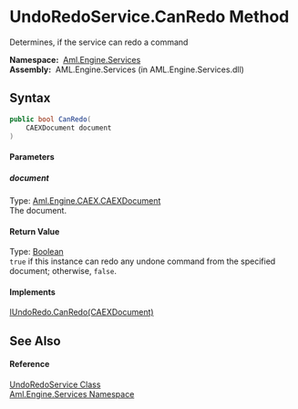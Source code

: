 UndoRedoService.CanRedo Method
==============================
Determines, if the service can redo a command

  **Namespace:**  [Aml.Engine.Services][1]  
  **Assembly:**  AML.Engine.Services (in AML.Engine.Services.dll)

Syntax
------

```csharp
public bool CanRedo(
	CAEXDocument document
)
```

#### Parameters

##### *document*
Type: [Aml.Engine.CAEX.CAEXDocument][2]  
The document.

#### Return Value
Type: [Boolean][3]  
`true` if this instance can redo any undone command from the specified document; otherwise, `false`. 
#### Implements
[IUndoRedo.CanRedo(CAEXDocument)][4]  


See Also
--------

#### Reference
[UndoRedoService Class][5]  
[Aml.Engine.Services Namespace][1]  

[1]: ../README.md
[2]: ../../Aml.Engine.CAEX/CAEXDocument/README.md
[3]: https://docs.microsoft.com/dotnet/api/system.boolean
[4]: ../../Aml.Engine.Services.Interfaces/IUndoRedo/CanRedo.md
[5]: README.md
[6]: https://www.automationml.org
[7]: ../../icons/logoShade.png